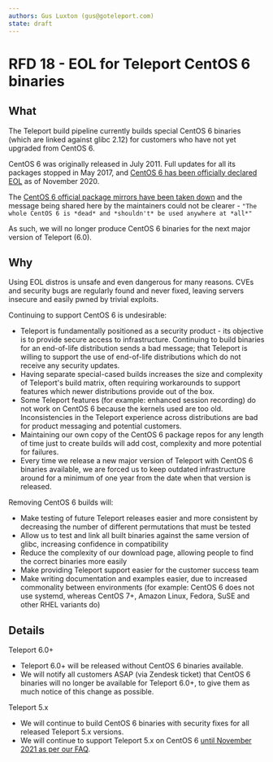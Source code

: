 ```yaml
---
authors: Gus Luxton (gus@goteleport.com)
state: draft
---
```


# RFD 18 - EOL for Teleport CentOS 6 binaries

## What

The Teleport build pipeline currently builds special CentOS 6 binaries (which are linked
against glibc 2.12) for customers who have not yet upgraded from CentOS 6.

CentOS 6 was originally released in July 2011. Full updates for all its packages stopped
in May 2017, and [CentOS 6 has been officially declared EOL](https://wiki.centos.org/FAQ/General#What_is_the_support_.27.27end_of_life.27.27_for_each_CentOS_release.3F)
as of November 2020.

The [CentOS 6 official package mirrors have been taken down](http://mirror.centos.org/centos-6/6/readme)
and the message being shared here by the maintainers could not be clearer - `"The whole CentOS 6 is *dead* and *shouldn't* be used anywhere at *all*"`

As such, we will no longer produce CentOS 6 binaries for the next major version of Teleport (6.0).

## Why

Using EOL distros is unsafe and even dangerous for many reasons. CVEs and security bugs are regularly found
and never fixed, leaving servers insecure and easily pwned by trivial exploits.

Continuing to support CentOS 6 is undesirable:
- Teleport is fundamentally positioned as a security product - its objective is to provide secure access
  to infrastructure. Continuing to build binaries for an end-of-life distribution sends a bad message;
  that Teleport is willing to support the use of end-of-life distributions which do not receive any
  security updates.
- Having separate special-cased builds increases the size and complexity of Teleport's build
  matrix, often requiring workarounds to support features which newer distributions provide out of the box.
- Some Teleport features (for example: enhanced session recording) do not work on CentOS 6 because
  the kernels used are too old. Inconsistencies in the Teleport experience across distributions are
  bad for product messaging and potential customers.
- Maintaining our own copy of the CentOS 6 package repos for any length of time just to create builds
  will add cost, complexity and more potential for failures.
- Every time we release a new major version of Teleport with CentOS 6 binaries available, we are forced us to
  keep outdated infrastructure around for a minimum of one year from the date when that version is released.

Removing CentOS 6 builds will:
  - Make testing of future Teleport releases easier and more consistent by decreasing the number of different
    permutations that must be tested
  - Allow us to test and link all built binaries against the same version of glibc, increasing confidence
    in compatibility
  - Reduce the complexity of our download page, allowing people to find the correct binaries more easily
  - Make providing Teleport support easier for the customer success team
  - Make writing documentation and examples easier, due to increased commonality between environments
    (for example: CentOS 6 does not use systemd, whereas CentOS 7+, Amazon Linux, Fedora, SuSE and other
    RHEL variants do)

## Details

Teleport 6.0+
- Teleport 6.0+ will be released without CentOS 6 binaries available.
- We will notify all customers ASAP (via Zendesk ticket) that CentOS 6 binaries will no longer
  be available for Teleport 6.0+, to give them as much notice of this change as possible.
  
Teleport 5.x
- We will continue to build CentOS 6 binaries with security fixes for all released Teleport 5.x versions.
- We will continue to support Teleport 5.x on CentOS 6 [until November 2021
  as per our FAQ](https://goteleport.com/teleport/docs/faq/).
